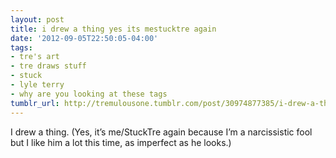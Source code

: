 ```yaml
---
layout: post
title: i drew a thing yes its mestucktre again
date: '2012-09-05T22:50:05-04:00'
tags:
- tre's art
- tre draws stuff
- stuck
- lyle terry
- why are you looking at these tags
tumblr_url: http://tremulousone.tumblr.com/post/30974877385/i-drew-a-thing-yes-its-mestucktre-again
---
```

I drew a thing.
(Yes, it’s me/StuckTre again because I’m a narcissistic fool but I like him a lot this time, as imperfect as he looks.)
